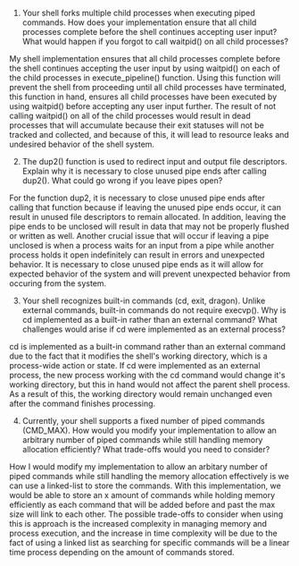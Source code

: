 1. Your shell forks multiple child processes when executing piped commands. How does your implementation ensure that all child processes complete before the shell continues accepting user input? What would happen if you forgot to call waitpid() on all child processes?

My shell implementation ensures that all child processes complete before the shell continues accepting the user input
by using waitpid() on each of the child processes in execute_pipeline() function. Using this function will prevent
the shell from proceeding until all child processes have terminated, this function in hand, ensures all child processes
have been executed by using waitpid() before accepting any user input further. The result of not calling waitpid() on 
all of the child processes would result in dead processes that will accumulate because their exit statuses will not be 
tracked and collected, and because of this, it will lead to resource leaks and undesired behavior of the shell system.

2. The dup2() function is used to redirect input and output file descriptors. Explain why it is necessary to close unused pipe ends after calling dup2(). What could go wrong if you leave pipes open?

For the function dup2, it is necessary to close unused pipe ends after calling that function because if leaving the unused pipe
ends occur, it can result in unused file descriptors to remain allocated. In addition, leaving the pipe ends to be unclosed will
result in data that may not be properly flushed or written as well. Another crucial issue that will occur if leaving a pipe 
unclosed is when a process waits for an input from a pipe while another process holds it open indefinitely can result in errors
and unexpected behavior. It is necessary to close unused pipe ends as it will allow for expected behavior of the system and will
prevent unexpected behavior from occuring from the system.

3. Your shell recognizes built-in commands (cd, exit, dragon). Unlike external commands, built-in commands do not require execvp(). Why is cd implemented as a built-in rather than an external command? What challenges would arise if cd were implemented as an external process?

cd is implemented as a built-in command rather than an external command due to the fact that it modifies the shell's working
directory, which is a process-wide action or state. If cd were implemented as an external process, the new process working with
the cd command would change it's working directory, but this in hand would not affect the parent shell process. As a result of 
this, the working directory would remain unchanged even after the command finishes processing.

4. Currently, your shell supports a fixed number of piped commands (CMD_MAX). How would you modify your implementation to allow an arbitrary number of piped commands while still handling memory allocation efficiently? What trade-offs would you need to consider?

How I would modify my implementation to allow an arbitary number of piped commands while still handling the memory allocation
effectively is we can use a linked-list to store the commands. With this implementation, we would be able to store an x amount
of commands while holding memory efficiently as each command that will be added before and past the max size will link to each
other. The possible trade-offs to consider when using this is approach is the increased complexity in managing memory and process
execution, and the increase in time complexity will be due to the fact of using a linked list as searching for specific commands
will be a linear time process depending on the amount of commands stored.

